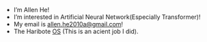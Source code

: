 - I’m Allen He!
- I’m interested in Artificial Neural Network(Especially Transformer)!
- My email is allen.he2010a@gmail.com!
- The Haribote [OS](https://github.com/allen-yyy/haribote) (This is an acient job I did).
